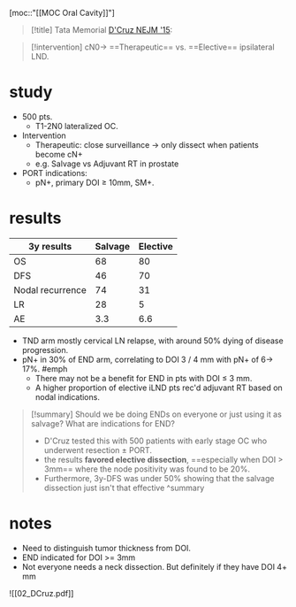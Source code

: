 [moc::"[[MOC Oral Cavity]]"]
>[!title]
> Tata Memorial [D'Cruz NEJM '15](http://www.nejm.org/doi/full/10.1056/NEJMoa1506007):  

>[!intervention] 
>cN0→ ==Therapeutic== vs. ==Elective== ipsilateral LND.

# study
- 500 pts.
	- T1-2N0 lateralized OC.
- Intervention
	- Therapeutic: close surveillance -> only dissect when patients become cN+
	- e.g. Salvage vs Adjuvant RT in prostate
- PORT indications:
	- pN+, primary DOI ≥ 10mm, SM+.

# results
| 3y results       | Salvage | Elective |
| ---------------- | ----------- | -------- |
| OS               | 68          | 80       |
| DFS              | 46          | 70       |
| Nodal recurrence | 74          | 31       |
| LR               | 28          | 5        |
| AE               | 3.3         | 6.6      |
    
- TND arm mostly cervical LN relapse, with around 50% dying of disease progression.
- pN+ in 30% of END arm, correlating to DOI 3 / 4 mm with pN+ of 6→ 17%. #emph  
	- There may not be a benefit for END in pts with DOI ≤ 3 mm.
	- A higher proportion of elective iLND pts rec'd adjuvant RT based on nodal indications.

>[!summary] 
> Should we be doing ENDs on everyone or just using it as salvage? What are indications for END? 
> - D'Cruz tested this with 500 patients with early stage OC who underwent resection ± PORT. 
> - the results **favored elective dissection**, ==especially when DOI > 3mm==  where the node positivity was found to be 20%. 
> - Furthermore, 3y-DFS was under 50% showing that the salvage dissection just isn't that effective
>^summary
# notes
- Need to distinguish tumor thickness from DOI.
- END indicated for DOI >= 3mm
- Not everyone needs a neck dissection. But definitely if they have DOI 4+ mm

![[02_DCruz.pdf]]